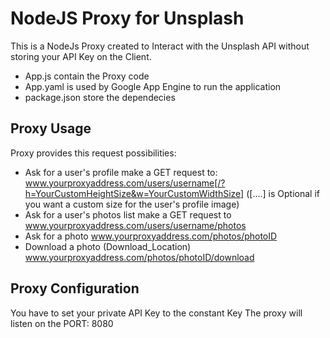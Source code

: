 # NodeJS Proxy for Unsplash

This is a NodeJs Proxy created to Interact with the Unsplash API without storing your API Key on the Client.

* App.js  contain the Proxy code
* App.yaml is used by Google App Engine to run the application
* package.json store the dependecies


## Proxy Usage
 Proxy provides this request possibilities:
 * Ask for a user's profile   make a GET request to:
 www.yourproxyaddress.com/users/username[/?h=YourCustomHeightSize&w=YourCustomWidthSize] 
 ([....] is Optional if you want a custom size for the user's profile image)
 * Ask for a user's photos list   make a GET request to www.yourproxyaddress.com/users/username/photos
 * Ask for a photo   www.yourproxyaddress.com/photos/photoID
 * Download a photo (Download_Location)   www.yourproxyaddress.com/photos/photoID/download
 
## Proxy Configuration
You have to set your private API Key to the constant Key
The proxy will listen on the PORT: 8080



